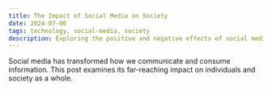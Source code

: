 ```yaml
---
title: The Impact of Social Media on Society
date: 2024-07-06
tags: technology, social-media, society
description: Exploring the positive and negative effects of social media on our daily lives
---
```


Social media has transformed how we communicate and consume information. This post examines its far-reaching impact on individuals and society as a whole.

